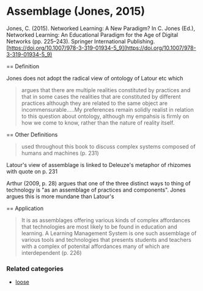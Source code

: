 # Assemblage (Jones, 2015)

Jones, C. (2015). Networked Learning: A New Paradigm? In C. Jones (Ed.), Networked Learning: An  Educational Paradigm for the Age of Digital Networks (pp. 225–243). Springer International Publishing. [https://doi.org/10.1007/978-3-319-01934-5_9](https://doi.org/10.1007/978-3-319-01934-5_9)

== Definition

Jones does not adopt the radical view of ontology of Latour etc which 
> argues that there are multiple realities constituted by practices and that in some cases the realities that are constituted by different practices although they are related to the same object are incommensurable.....My preferences remain solidly realist in relation to this question about ontology, although my empahsis is firmly on how we come to know, rather than the nature of reality itself.



== Other Definitions

> used throughout this book to discuss complex systems composed of humans and machines (p. 231)

Latour's view of assemblage is linked to Deleuze's metaphor of rhizomes with quote on p. 231

Arthur (2009, p. 28) argues that one of the three distinct ways to thing of technology is "as an assemblage of practices and components". Jones argues this is more mundane than Latour's

== Application

> It is as assemblages offering various kinds of complex affordances that technologies are most likely to be found in education and learning. A Learning Management System is one such assemblage of various tools and technologies that presents students and teachers with a complex of potenital affordances many of which are interdependent (p. 226)




### Related categories

- [loose](../loose)
